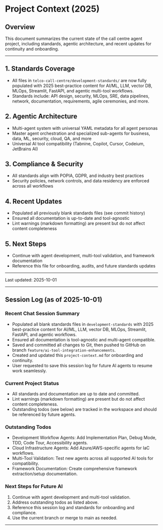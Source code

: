 # Project Context (2025)

## Overview
This document summarizes the current state of the call centre agent project, including standards, agentic architecture, and recent updates for continuity and onboarding.

---

## 1. Standards Coverage
- All files in `telco-call-centre/development-standards/` are now fully populated with 2025 best-practice content for AI/ML, LLM, vector DB, MLOps, Streamlit, FastAPI, and agentic multi-tool workflows.
- Standards include: API design, security, MLOps, SRE, data pipelines, network, documentation, requirements, agile ceremonies, and more.

## 2. Agentic Architecture
- Multi-agent system with universal YAML metadata for all agent personas
- Master agent orchestration and specialized sub-agents for business, data, ML, security, cloud, QA, and more
- Universal AI tool compatibility (Tabnine, Copilot, Cursor, Codeium, JetBrains AI)

## 3. Compliance & Security
- All standards align with POPIA, GDPR, and industry best practices
- Security policies, network controls, and data residency are enforced across all workflows

## 4. Recent Updates
- Populated all previously blank standards files (see commit history)
- Ensured all documentation is up-to-date and tool-agnostic
- Lint warnings (markdown formatting) are present but do not affect content completeness

## 5. Next Steps
- Continue with agent development, multi-tool validation, and framework documentation
- Reference this file for onboarding, audits, and future standards updates

---

Last updated: 2025-10-01

---

## Session Log (as of 2025-10-01)

### Recent Chat Session Summary
- Populated all blank standards files in `development-standards` with 2025 best-practice content for AI/ML, LLM, vector DB, MLOps, Streamlit, FastAPI, and agentic workflows.
- Ensured all documentation is tool-agnostic and multi-agent compatible.
- Saved and committed all changes to Git, then pushed to GitHub on branch `feature/ai-tool-integration-enhancements`.
- Created and updated this `project-context.md` for onboarding and continuity.
- User requested to save this session log for future AI agents to resume work seamlessly.

### Current Project Status
- All standards and documentation are up to date and committed.
- Lint warnings (markdown formatting) are present but do not affect content completeness.
- Outstanding todos (see below) are tracked in the workspace and should be referenced by future agents.

### Outstanding Todos
- Development Workflow Agents: Add Implementation Plan, Debug Mode, TDD, Code Tour, Accessibility agents.
- Cloud Infrastructure Agents: Add Azure/AWS-specific agents for IaC workflows.
- Multi-Tool Validation: Test new agents across all supported AI tools for compatibility.
- Framework Documentation: Create comprehensive framework extraction/setup documentation.

### Next Steps for Future AI
1. Continue with agent development and multi-tool validation.
2. Address outstanding todos as listed above.
3. Reference this session log and standards for onboarding and compliance.
4. Use the current branch or merge to main as needed.

---

